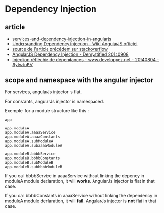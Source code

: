 # Dependency Injection

## article

- [services-and-dependency-injection-in-angularjs](http://henriquat.re/basics-of-angular/services-dependency-injection/services-and-dependency-injection-in-angularjs.html)
- [Understanding Dependency Injection - Wiki AngularJS officiel](https://github.com/angular/angular.js/wiki/Understanding-Dependency-Injection)
- [source de l'article précédent sur stackoverflow](http://stackoverflow.com/questions/16828287/what-things-can-be-injected-into-others-in-angular-js/16829270#16829270)
- [AngularJS Dependency Injection - Demystified 20140908](http://anandmanisankar.com/posts/angularjs-dependency-injection-demystified/)
- [Injection réfléchie de dépendances - www.developpez.net - 20140804 - SylvainPV](https://www.developpez.net/forums/d1461652/webmasters-developpement-web/javascript-ajax-typescript-dart/javascript/injection-reflechie-dependances/)

## scope and namespace with the angular injector

For services, angularJs injector is flat.

For constants, angularJs injector is namespaced.

Exemple, for a module structure like this :

```
app

app.moduleA
app.moduleA.aaaaService
app.moduleA.aaaaConstants
app.moduleA.subModuleA
app.moduleA.subaaaaModuleA

app.moduleB.bbbbService
app.moduleB.bbbbConstants
app.moduleB.subModuleB
app.moduleB.subbbbbModuleB
```

If you call bbbbService in aaaaService without linking the depency in moduleA module declaration, it will **works**. AngularJs injector is flat in that case.

If you call bbbbConstants in aaaaService without linking the dependency in moduleA module declaration, it will **fail**. AngularJs injector is **not** flat in that case.
